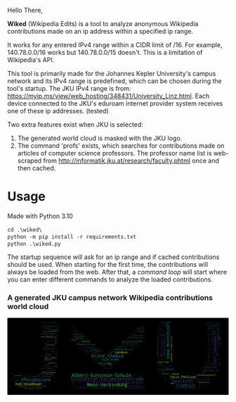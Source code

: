 Hello There,

**Wiked** (Wikipedia Edits) is a tool to analyze anonymous Wikipedia contributions made on an ip address within a specified ip range.

It works for any entered IPv4 range within a CIDR limit of /16.
For example, 140.78.0.0/16 works but 140.78.0.0/15 doesn't.
This is a limitation of Wikipedia's API.

This tool is primarily made for the Johannes Kepler University's campus network and its IPv4 range is predefined, which can be chosen during the tool's startup. 
The JKU IPv4 range is from: https://myip.ms/view/web_hosting/348431/University_Linz.html.
Each device connected to the JKU's eduroam internet provider system receives one of these ip addresses. (tested)

Two extra features exist when JKU is selected: 
1. The generated world cloud is masked with the JKU logo.
2. The command 'profs' exists, which searches for contributions made on articles of computer science professors. The professor name list is web-scraped from http://informatik.jku.at/research/faculty.phtml once and then cached.

# Usage

Made with Python 3.10

```
cd .\wiked\
python -m pip install -r requirements.txt
python .\wiked.py
```

The startup sequence will ask for an ip range and if cached contributions should be used. When starting for the first time, the contributions will always be loaded from the web. After that, a *command loop* will start where you can enter different commands to analyze the loaded contributions.

### A generated JKU campus network Wikipedia contributions world cloud
<img src="example_jku_cloud.png" width="750">
